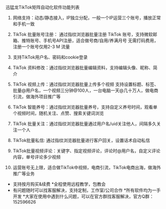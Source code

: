 迅猛龙TikTok矩阵自动化软件功能列表

1. 网络支持：动态/静态接入，IP独立分配，一般一个IP运营三个账号，播放正常和手机一致

2. TikTok 批量账号注册： 通过指纹浏览器批量注册 TikTok 账号，支持微软邮箱、推特账号、手机号API注册，适合做号商/自用/养满月号
   无需打码费用，注册一个账号仅用2-3 M 流量
   
3. 支持TikTok用户名、密码和cookie登录

4. TikTok 资料修改：通过指纹浏览器批量编辑资料，支持编辑头像、昵称、简介

5. TikTok 视频上传：通过指纹浏览器批量上传多个视频 支持设置标题、标签、批量@用户名，一个视频三分钟@100人，一台电脑一天@几十万人，做电商引流，做海外项目推广等


6. TikTok 智能养号：通过指纹浏览器批量养号，支持自定义养号时间，观看单个视频时间，随机关注、点赞、搜索关键词浏览

7. TikTok 批量关注：通过指纹浏览器批量通过用户名/uid关注他人，间隔多久关注一个人

8. TikTok批量私信: 通过指纹浏览器批量进行客户回关，设置话术自动私信

9. TikTok批量视频评论：关键字、指定视频评论，评论时@用户名，自定义评论内容，单号评论多少视频

10. 运营账号无上限，适合做TikTok中视频，电商引流，TikTok电商出海，做海外推广等业务


* 支持按月购买&续费
*全程使用远程教学，包教会
* 有问题随时可以找客服解决，支持定制，工作室/公司合作
*所有软件均为一手开发
*大家在使用中遇到什么问题，可以在官方群找客服解决，官方Q群：152596626
